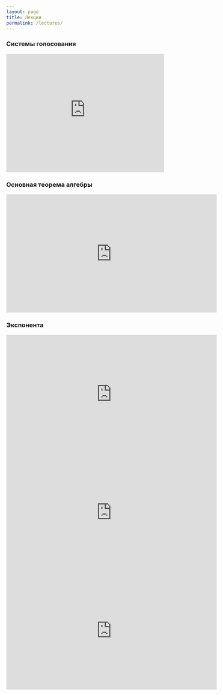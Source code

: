 ```yaml
---
layout: page
title: Лекции
permalink: /lectures/
---
```

### Системы голосования

<iframe width="420" height="315" src="https://www.youtube.com/embed/CPSyIOGyJ_Y" frameborder="0" allowfullscreen></iframe>

### Основная теорема алгебры

<iframe width="560" height="315" src="https://www.youtube.com/embed/VM8MyvZtf6U" frameborder="0" allowfullscreen></iframe>

### Экспонента

<iframe width="560" height="315" src="http://www.youtube.com/embed/NXssLveA78g" frameborder="0" allowfullscreen></iframe>

<iframe width="560" height="315" src="http://www.youtube.com/embed/6Wtm9EJ3Egs" frameborder="0" allowfullscreen></iframe>

<iframe width="560" height="315" src="http://www.youtube.com/embed/KG__Yq-IvSo" frameborder="0" allowfullscreen></iframe>
